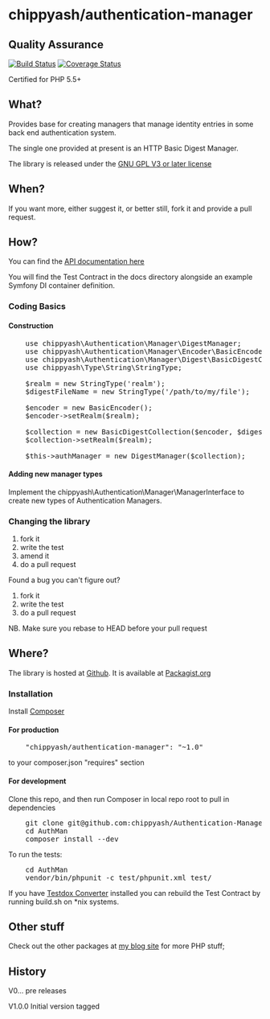 # chippyash/authentication-manager

## Quality Assurance

[![Build Status](https://travis-ci.org/chippyash/Authentication-Manager.svg?branch=master)](https://travis-ci.org/chippyash/Authentication-Manager)
[![Coverage Status](https://img.shields.io/coveralls/chippyash/Authentication-Manager.svg)](https://coveralls.io/r/chippyash/Authentication-Manager)

Certified for PHP 5.5+

## What?

Provides base for creating managers that manage identity entries in some back
end authentication system.

The single one provided at present is an HTTP Basic Digest Manager.

The library is released under the [GNU GPL V3 or later license](http://www.gnu.org/copyleft/gpl.html)

## When?

If you want more, either suggest it, or better still, fork it and provide a pull request.

## How?

You can find the [API documentation here](http://chippyash.github.io/Authentication-Manager)

You will find the Test Contract in the docs directory alongside an example
Symfony DI container definition.

### Coding Basics

#### Construction

<pre>
    use chippyash\Authentication\Manager\DigestManager;
    use chippyash\Authentication\Manager\Encoder\BasicEncoder;
    use chippyash\Authentication\Manager\Digest\BasicDigestCollection;
    use chippyash\Type\String\StringType;

    $realm = new StringType('realm');
    $digestFileName = new StringType('/path/to/my/file');

    $encoder = new BasicEncoder();
    $encoder->setRealm($realm);

    $collection = new BasicDigestCollection($encoder, $digestFileName);
    $collection->setRealm($realm);

    $this->authManager = new DigestManager($collection);
</pre>

#### Adding new manager types

Implement the chippyash\Authentication\Manager\ManagerInterface to create new types of Authentication Managers.

### Changing the library

1.  fork it
2.  write the test
3.  amend it
4.  do a pull request

Found a bug you can't figure out?

1.  fork it
2.  write the test
3.  do a pull request

NB. Make sure you rebase to HEAD before your pull request

## Where?

The library is hosted at [Github](https://github.com/chippyash/Authentication-Manager). It is
available at [Packagist.org](https://packagist.org/packages/chippyash/authentication-manager)

### Installation

Install [Composer](https://getcomposer.org/)

#### For production

<pre>
    "chippyash/authentication-manager": "~1.0"
</pre>

to your composer.json "requires" section

#### For development

Clone this repo, and then run Composer in local repo root to pull in dependencies

<pre>
    git clone git@github.com:chippyash/Authentication-Manager.git AuthMan
    cd AuthMan
    composer install --dev
</pre>

To run the tests:

<pre>
    cd AuthMan
    vendor/bin/phpunit -c test/phpunit.xml test/
</pre>

If you have [Testdox Converter](https://packagist.org/packages/chippyash/testdox-converter)
installed you can rebuild the Test Contract by running build.sh on \*nix systems.
 

## Other stuff

Check out the other packages at [my blog site](http://the-matrix.github.io/packages/) for more PHP stuff;

## History

V0...  pre releases

V1.0.0 Initial version tagged
